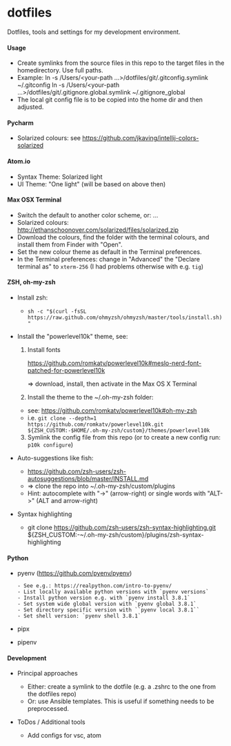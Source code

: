# dotfiles

Dotfiles, tools and settings for my development environment.


#### Usage

- Create symlinks from the source files in this repo to the target files
  in the homedirectory. Use full paths.
- Example:
  ln -s /Users/<your-path ...>/dotfiles/git/.gitconfig.symlink ~/.gitconfig
  ln -s /Users/<your-path ...>/dotfiles/git/.gitignore.global.symlink ~/.gitignore_global
- The local git config file is to be copied into the home dir and then adjusted.


#### Pycharm

- Solarized colours: see https://github.com/jkaving/intellij-colors-solarized


#### Atom.io

- Syntax Theme: Solarized light
- UI Theme: "One light" (will be based on above then)


#### Max OSX Terminal

- Switch the default to another color scheme, or: ...
- Solarized colours: http://ethanschoonover.com/solarized/files/solarized.zip
- Download the colours, find the folder with the terminal colours, and install
  them from Finder with "Open".
- Set the new colour theme as default in the Terminal preferences.
- In the Terminal preferences: change in "Advanced" the "Declare terminal as"
  to `xterm-256` (I had problems otherwise with e.g. `tig`)


#### ZSH, oh-my-zsh

- Install zsh:

  - `sh -c "$(curl -fsSL https://raw.github.com/ohmyzsh/ohmyzsh/master/tools/install.sh)"`

- Install the "powerlevel10k" theme, see:

  1. Install fonts

     https://github.com/romkatv/powerlevel10k#meslo-nerd-font-patched-for-powerlevel10k

     => download, install, then activate in the Max OS X Terminal

  2. Install the theme to the ~/.oh-my-zsh folder:

    - see: https://github.com/romkatv/powerlevel10k#oh-my-zsh
    - i.e. `git clone --depth=1 https://github.com/romkatv/powerlevel10k.git ${ZSH_CUSTOM:-$HOME/.oh-my-zsh/custom}/themes/powerlevel10k`

  3. Symlink the config file from this repo (or to create a new
     config run: `p10k configure`)

- Auto-suggestions like fish:

  - https://github.com/zsh-users/zsh-autosuggestions/blob/master/INSTALL.md
  - => clone the repo into ~/.oh-my-zsh/custom/plugins
  - Hint: autocomplete with "->" (arrow-right) or single words with "ALT->"
    (ALT and arrow-right)

- Syntax highlighting

  - git clone https://github.com/zsh-users/zsh-syntax-highlighting.git ${ZSH_CUSTOM:-~/.oh-my-zsh/custom}/plugins/zsh-syntax-highlighting


#### Python

- pyenv (https://github.com/pyenv/pyenv)

      - See e.g.: https://realpython.com/intro-to-pyenv/
      - List locally available python versions with `pyenv versions`
      - Install python version e.g. with `pyenv install 3.8.1`
      - Set system wide global version with `pyenv global 3.8.1`
      - Set directory specific version with ``pyenv local 3.8.1``
      - Set shell version: `pyenv shell 3.8.1`

- pipx
- pipenv


#### Development

- Principal approaches

  - Either: create a symlink to the dotfile (e.g. a .zshrc to the one
    from the dotfiles repo)
  - Or: use Ansible templates. This is useful if something needs to be
    preprocessed.

- ToDos / Additional tools

  - Add configs for vsc, atom
